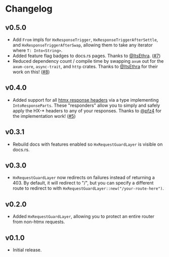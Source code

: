 # Changelog

## v0.5.0

- Add `From` impls for `HxResponseTrigger`, `HxResponseTriggerAfterSettle`, and
  `HxResponseTriggerAfterSwap`, allowing them to take any iterator where `T:
  Into<String>`.
- Added feature flag badges to docs.rs pages. Thanks to
  [@ItsEthra](https://github.com/ItsEthra).
  ([#7](https://github.com/robertwayne/axum-htmx/pull/7))
- Reduced dependency count / compile time by swapping `axum` out for the
`axum-core`, `async-trait`, and `http` crates. Thanks to
  [@ItsEthra](https://github.com/ItsEthra) for their work on this!
  ([#8](https://github.com/robertwayne/axum-htmx/pull/8))

## v0.4.0

- Added support for all [htmx response
headers](https://htmx.org/reference/#response_headers) via a type implementing
`IntoResponseParts`. These "responders" allow you to simply and safely apply the
HX-* headers to any of your responses. Thanks to
[@pfz4](https://github.com/pfz4) for the implementation work!
([#5](https://github.com/robertwayne/axum-htmx/pull/5))

## v0.3.1

- Rebuild docs with features enabled so `HxRequestGuardLayer` is visible on
  docs.rs.

## v0.3.0

- `HxRequestGuardLayer` now redirects on failures instead of returning a 403. By
  default, it will redirect to "/", but you can specify a different route to
  redirect to with `HxRequestGuardLayer::new("/your-route-here")`.

## v0.2.0

- Added `HxRequestGuardLayer`, allowing you to protect an entire router from
  non-htmx requests.

## v0.1.0

- Initial release.
